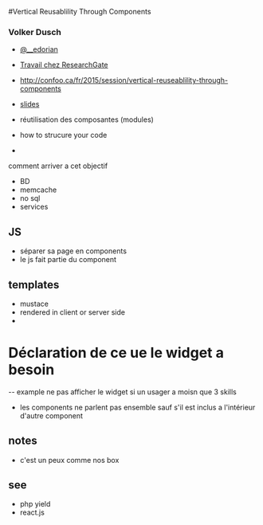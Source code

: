 #Vertical Reusablility Through Components

### Volker Dusch

- [@__edorian](https://twitter.com/__edorian) 
- [Travail chez ResearchGate](http://www.researchgate.net/)
- http://confoo.ca/fr/2015/session/vertical-reuseablility-through-components
- [slides](https://dl.dropboxusercontent.com/u/3615626/slides/Vertical-reusability-through-components-PHPNW13-Manchester.pdf)



- réutilisation des composantes (modules)
- how to strucure your code
- 

comment arriver a cet objectif

- BD
- memcache
- no sql
- services

## JS
- séparer sa page en components
 - le js fait partie du component

## templates
- mustace
 - rendered in client or server side
- 


# Déclaration de ce ue le widget a besoin
-- example ne pas afficher le widget si un usager a moisn que 3 skills
- les components ne parlent pas ensemble sauf s'il est inclus a l'intérieur d'autre component


## notes
- c'est un peux comme nos box


## see
- php yield
- react.js

